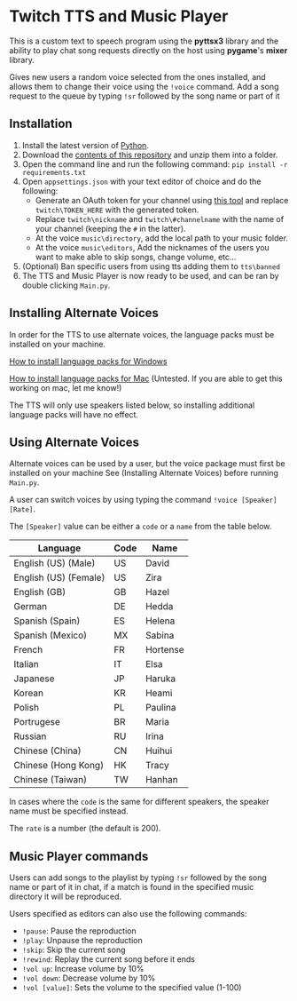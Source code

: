 # Twitch TTS and Music Player

This is a custom text to speech program using the **pyttsx3** library and the ability to play chat song requests directly on the host using **pygame**'s **mixer** library.

Gives new users a random voice selected from the ones installed, and allows them to change their voice using the `!voice` command. 
Add a song request to the queue by typing `!sr` followed by the song name or part of it

## Installation

1. Install the latest version of [Python](https://www.python.org/downloads/).
2. Download the [contents of this repository](https://github.com/michelebastione/TwitchTTSAndMusicPlayer/archive/refs/heads/main.zip) and unzip them into a folder.
3. Open the command line and run the following command:
	`pip install -r requirements.txt`
4. Open `appsettings.json` with your text editor of choice and do the following:
	- Generate an OAuth token for your channel using [this tool](https://twitchapps.com/tmi/) and replace `twitch\TOKEN_HERE` with the generated token.
	- Replace `twitch\nickname` and `twitch\#channelname` with the name of your channel (keeping the `#` in the latter).
	- At the voice `music\directory`, add the local path to your music folder.
	- At the voice `music\editors`, Add the nicknames of the users you want to make able to skip songs, change volume, etc...
5. (Optional) Ban specific users from using tts adding them to `tts\banned`
6. The TTS and Music Player is now ready to be used, and can be ran by double clicking `Main.py`.

## Installing Alternate Voices

In order for the TTS to use alternate voices, the language packs must be installed on your machine.

[How to install language packs for Windows](https://support.microsoft.com/en-us/windows/language-packs-for-windows-a5094319-a92d-18de-5b53-1cfc697cfca8)

[How to install language packs for Mac](https://www.imore.com/how-add-new-languages-your-mac) (Untested. If you are able to get this working on mac, let me know!)

The TTS will only use speakers listed below, so installing additional language packs will have no effect.

## Using Alternate Voices

Alternate voices can be used by a user, but the voice package must first be installed on your machine See (Installing Alternate Voices) before running `Main.py`.

A user can switch voices by using typing the command `!voice [Speaker] [Rate]`.

The `[Speaker]` value can be either a `code` or a `name` from the table below.

|Language|Code|Name|
|---|---|---|
|English (US) (Male)|US|David|
|English (US) (Female)|US|Zira|
|English (GB)|GB|Hazel|
|German|DE|Hedda|
|Spanish (Spain)|ES|Helena|
|Spanish (Mexico)|MX|Sabina|
|French|FR|Hortense|
|Italian|IT|Elsa|
|Japanese|JP|Haruka|
|Korean|KR|Heami|
|Polish|PL|Paulina|
|Portrugese|BR|Maria|
|Russian|RU|Irina|
|Chinese (China)|CN|Huihui|
|Chinese (Hong Kong)|HK|Tracy|
|Chinese (Taiwan)|TW|Hanhan|

In cases where the `code` is the same for different speakers, the speaker name must be specified instead.

The `rate` is a number (the default is 200).


## Music Player commands
Users can add songs to the playlist by typing `!sr` followed by the song name or part of it in chat, if a match is found in the specified music directory it will be reproduced.

Users specified as editors can also use the following commands:
- `!pause`: Pause the reproduction
- `!play`: Unpause the reproduction
- `!skip`: Skip the current song
- `!rewind`: Replay the current song before it ends
- `!vol up`: Increase volume by 10%
- `!vol down`: Decrease volume by 10%
- `!vol [value]`: Sets the volume to the specified value (1-100)
